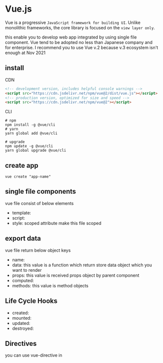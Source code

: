 
# Vue.js

Vue is a progressive `JavaScript framework for building UI`. Unlike monolithic frameworks, the core library is focused on the `view layer only`.

this enable you to develop web app integrated by using single file component. Vue tend to be adopted no less than Japanese company and for enterprise.
I recommend you to use Vue v.2 because v.3 ecosystem isn't enough at Nov 2021

## install

CDN
```html
<!-- development version, includes helpful console warnings -->
<script src="https://cdn.jsdelivr.net/npm/vue@2/dist/vue.js"></script>
<!-- production version, optimized for size and speed -->
<script src="https://cdn.jsdelivr.net/npm/vue@2"></script>
```

CLI
```shell
# npm
npm install -g @vue/cli
# yarn
yarn global add @vue/cli

# upgrade
npm update -g @vue/cli
yarn global upgrade @vue/cli
```

## create app

```shell
vue create "app-name"
```

## single file components

vue file consist of below elements

- template: 
- script: 
- style: scoped attribute make this file scoped

## export data

vue file return below object keys

- name: 
- data: this value is a function which return store data object which you want to render
- props: this value is received props object by parent component
- computed: 
- methods: this value is method objects


## Life Cycle Hooks

- created: 
- mounted: 
- updated: 
- destroyed: 

## Directives

you can use vue-directive in <template />. you should surround them with "". for example, <li v-for="todo in todos" v-bind:key="id" />

- v-if: <v-if="" />, <v-else-if="" />, <v-else />
- v-for: array loop. this require `"v-bind:key=id"`
- v-bind: this brings a JS value. <v-bind:value="">. shorthand syntax is `:value`
- v-on: event handler. <v-on:event="someMethod">. shorthand syntax is `@event`
- v-model: this enables two-way bind. <v-model="variable"> {{ variable }}. v-model = v-bind + v-on

below is same way

```html
<input v-model="something">

<input
    v-bind:value="something"
    v-on:input="something = $event.target.value"
>
```


# Vue Router

Vue Router is the official router for Vue.js

- Nested route/view mapping
- Modular, component-based router configuration
- Route params, query, wildcards
- View transition effects powered by Vue.js transition system
- Fine-grained navigation control
- Links with automatic active CSS classes
- HTML5 history mode or hash mode, with auto-fallback in IE9
- Customizable Scroll Behavior

## install

```shell
# npm
npm install vue-router
# vue cli
vue add router
```

## create router.js

```js:router.js
import VueRouter from 'vue-router';
import Page from 'pages/*';

const router = VueRouter({
    mode: "history",
    routes: [
        { path: "/path", components: Page },
    ]
});
export { router };
```

## import and activate

```js:main.js
import Vue from 'vue';
import VueRouter from 'vue-router';

Vue.use(VueRouter);
new Vue({
  render: h => h(App),
  router,
}).$mount('#app')
```

```js:App.vue
<template>
    <router-view>
    // render route contains
    </router-view>
</template>
```

## link

```html
<router-link to="/path">to path</router-link>
```

# Vuex

# Nuxt.js

This is Vue Framework

- Nuxt.js = Vue.js(v2) + vue-router + Vuex + SSR(node)
- you need to append module and plugin to `nuxt.config.js` every installation

## Get started




## tags

- NuxtLink: like <a />
    - to: href attribute
- main: like <div />. use as child element of <template />
- Nuxt: render components in pages/ by layouts/default.vue

## directory structure

- pages/: routes automatically
- components/: be run files automatically
- assets/: css, img, font which has been compiled
- static/: like public/. this files are never compiled and located as raw
- layouts/: default.vue = App.vue + <header /> + <nav /> + <footer>
- store/: activate Vuex in index.js
- nuxt.config.js: config file in nuxt app. you can config plugin, <head />


## property


## glossary

- context: access object to Nuxt contents developed for API
- helper: access to variable in server side via $nuxt
- SSR: server side rendering by using node in Nuxt SSR mode
- SPA: this doesn't require node. browser render <NuxtLink /> only once, after static hosting server render files
- lifecycle: load plugin -> serverInit(Vuex, context) -> middleware -> created() -> fetch() -> mounted()

## .env

1. install @nuxtjs/dotenv package
2. add @nuxtjs/dotenv to buildModules in nuxt.config.js
3. you can refer to process.env.VAR

